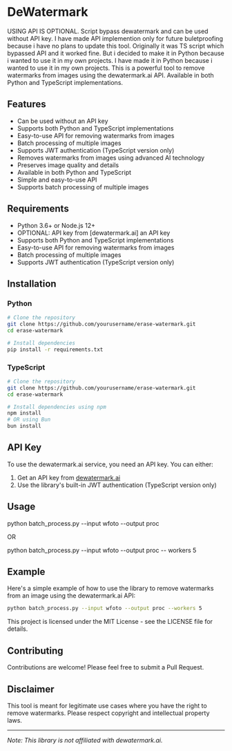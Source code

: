 # DeWatermark
USING API IS OPTIONAL. Script bypass dewatermark and can be used without API key. 
I have made API implemention only for future buletproofing because i have no plans to update this tool.
Originally it was TS script which bypassed API and it worked fine.
But i decided to make it in Python because i wanted to use it in my own projects.
I have made it in Python because i wanted to use it in my own projects.
This is a powerful tool to remove watermarks from images using the dewatermark.ai API. Available in both Python and TypeScript implementations.


## Features
- Can be used without an API key
- Supports both Python and TypeScript implementations
- Easy-to-use API for removing watermarks from images
- Batch processing of multiple images
- Supports JWT authentication (TypeScript version only)
- Removes watermarks from images using advanced AI technology
- Preserves image quality and details
- Available in both Python and TypeScript
- Simple and easy-to-use API
- Supports batch processing of multiple images

## Requirements
- Python 3.6+ or Node.js 12+
- OPTIONAL: API key from [dewatermark.ai] an API key
- Supports both Python and TypeScript implementations
- Easy-to-use API for removing watermarks from images
- Batch processing of multiple images
- Supports JWT authentication (TypeScript version only)
## Installation

### Python

```bash
# Clone the repository
git clone https://github.com/yourusername/erase-watermark.git
cd erase-watermark

# Install dependencies
pip install -r requirements.txt
```

### TypeScript

```bash
# Clone the repository
git clone https://github.com/yourusername/erase-watermark.git
cd erase-watermark

# Install dependencies using npm
npm install
# OR using Bun
bun install
```

## API Key

To use the dewatermark.ai service, you need an API key. You can either:

1. Get an API key from [dewatermark.ai](https://dewatermark.ai/)
2. Use the library's built-in JWT authentication (TypeScript version only)

## Usage
python batch_process.py --input wfoto --output proc 

OR

python batch_process.py --input wfoto --output proc -- workers 5

## Example
Here's a simple example of how to use the library to remove watermarks from an image using the dewatermark.ai API:
```bash
python batch_process.py --input wfoto --output proc --workers 5
```

This project is licensed under the MIT License - see the LICENSE file for details.

## Contributing

Contributions are welcome! Please feel free to submit a Pull Request.

## Disclaimer

This tool is meant for legitimate use cases where you have the right to remove watermarks. Please respect copyright and intellectual property laws.

---

*Note: This library is not affiliated with dewatermark.ai.*
